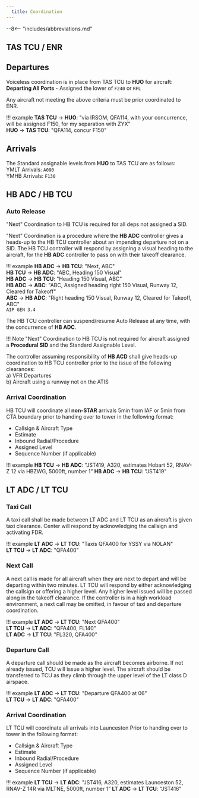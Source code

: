 ```yaml
---
  title: Coordination
---
```


--8<-- "includes/abbreviations.md"
## TAS TCU / ENR
## Departures
Voiceless coordination is in place from TAS TCU to **HUO** for aircraft:  
**Departing All Ports** - Assigned the lower of `F240` or `RFL`  

Any aircraft not meeting the above criteria must be prior coordinated to ENR.

!!! example
    **TAS TCU** -> **HUO**: "via IRSOM, QFA114, with your concurrence, will be assigned F150, for my separation with ZYX"  
    **HUO** -> **TAS TCU**: "QFA114, concur F150"  

## Arrivals
The Standard assignable levels from **HUO** to TAS TCU are as follows:  
YMLT Arrivals: `A090`  
YMHB Arrivals: `F130`

## HB ADC / HB TCU
### Auto Release

"Next" Coordination to HB TCU is required for all deps not assigned a SID.

"Next" Coordination is a procedure where the **HB ADC** controller gives a heads-up to the HB TCU controller about an impending departure not on a SID. The HB TCU controller will respond by assigning a visual heading to the aircraft, for the **HB ADC** controller to pass on with their takeoff clearance.

!!! example
    **HB ADC** -> **HB TCU**: "Next, ABC"  
    **HB TCU** -> **HB ADC**: "ABC, Heading 150 Visual"  
    **HB ADC** -> **HB TCU**: "Heading 150 Visual, ABC"  
    **HB ADC** -> **ABC**: "ABC, Assigned heading right 150 Visual, Runway 12, Cleared for Takeoff"  
    **ABC** -> **HB ADC**: "Right heading 150 Visual, Runway 12, Cleared for Takeoff, ABC"  
    `AIP GEN 3.4`

The HB TCU controller can suspend/resume Auto Release at any time, with the concurrence of **HB ADC**.

!!! Note
    "Next" Coordination to HB TCU is not required for aircraft assigned a **Procedural SID** and the Standard Assignable Level.

The controller assuming responsibility of **HB ACD** shall give heads-up coordination to HB TCU controller prior to the issue of the following clearances:  
a) VFR Departures  
b) Aircraft using a runway not on the ATIS

### Arrival Coordination
HB TCU will coordinate all **non-STAR** arrivals 5min from IAF or 5min from CTA boundary prior to handing over to tower in the following format:

- Callsign & Aircraft Type
- Estimate
- Inbound Radial/Procedure
- Assigned Level
- Sequence Number (if applicable)

!!! example
    **HB TCU** -> **HB ADC**: "JST419, A320, estimates Hobart 52, RNAV-Z 12 via HBZWG, 5000ft, number 1”
    **HB ADC** -> **HB TCU**: "JST419"

## LT ADC / LT TCU

### Taxi Call
A taxi call shall be made between LT ADC and LT TCU as an aircraft is given taxi clearance. Center will respond by acknowledging the callsign and activating FDR.

!!! example
    **LT ADC** -> **LT TCU**: "Taxis QFA400 for YSSY via NOLAN"  
    **LT TCU** -> **LT ADC**: "QFA400"  

### Next Call
A next call is made for all aircraft when they are next to depart and will be departing within two minutes. LT TCU will respond by either acknowledging the callsign or offering a higher level. Any higher level issued will be passed along in the takeoff clearance. If the controller is in a high workload environment, a next call may be omitted, in favour of taxi and departure coordination.

!!! example
    **LT ADC** -> **LT TCU**: "Next QFA400"  
    **LT TCU** -> **LT ADC**: "QFA400, FL140"  
    **LT ADC** -> **LT TCU**: "FL320, QFA400"  

### Departure Call
A departure call should be made as the aircraft becomes airborne. If not already issued, TCU will issue a higher level. The aircraft should be transferred to TCU as they climb through the upper level of the LT class D airspace.

!!! example
    **LT ADC** -> **LT TCU**: "Departure QFA400 at 06"  
    **LT TCU** -> **LT ADC**: "QFA400"

### Arrival Coordination
LT TCU will coordinate all arrivals into Launceston Prior to handing over to tower in the following format:

- Callsign & Aircraft Type
- Estimate
- Inbound Radial/Procedure
- Assigned Level
- Sequence Number (if applicable)

!!! example
    **LT TCU** -> **LT ADC**: "JST416, A320, estimates Launceston 52, RNAV-Z 14R via MLTNE, 5000ft, number 1”
    **LT ADC** -> **LT TCU**: "JST416"